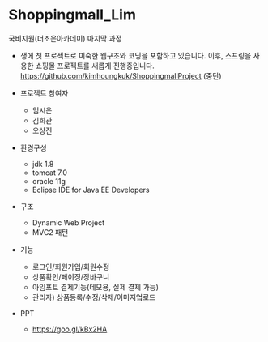# Shoppingmall_Lim

국비지원(더조은아카데미) 마지막 과정
- 생에 첫 프로젝트로 미숙한 웹구조와 코딩을 포함하고 있습니다. 이후, 스프링을 사용한 쇼핑몰 프로젝트를 새롭게 진행중입니다. 
  https://github.com/kimhoungkuk/ShoppingmallProject (중단)

* 프로젝트 참여자
  - 임시은
  - 김희관
  - 오상진

* 환경구성
  - jdk 1.8
  - tomcat 7.0
  - oracle 11g
  - Eclipse IDE for Java EE Developers
  
* 구조
  - Dynamic Web Project
  - MVC2 패턴

* 기능
  - 로그인/회원가입/회원수정
  - 상품확인/페이징/장바구니
  - 아임포트 결제기능(데모용, 실제 결제 가능)
  - 관리자) 상품등록/수정/삭제/이미지업로드
  
* PPT
  - https://goo.gl/kBx2HA
